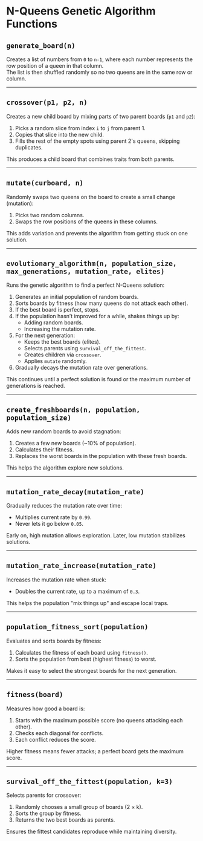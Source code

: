 # N-Queens Genetic Algorithm Functions

## `generate_board(n)`
Creates a list of numbers from `0` to `n-1`, where each number represents the row position of a queen in that column.  
The list is then shuffled randomly so no two queens are in the same row or column.

---

## `crossover(p1, p2, n)`
Creates a new child board by mixing parts of two parent boards (`p1` and `p2`):

1. Picks a random slice from index `i` to `j` from parent 1.
2. Copies that slice into the new child.
3. Fills the rest of the empty spots using parent 2's queens, skipping duplicates.

This produces a child board that combines traits from both parents.

---

## `mutate(curboard, n)`
Randomly swaps two queens on the board to create a small change (mutation):

1. Picks two random columns.
2. Swaps the row positions of the queens in these columns.

This adds variation and prevents the algorithm from getting stuck on one solution.

---

## `evolutionary_algorithm(n, population_size, max_generations, mutation_rate, elites)`
Runs the genetic algorithm to find a perfect N-Queens solution:

1. Generates an initial population of random boards.
2. Sorts boards by fitness (how many queens do not attack each other).
3. If the best board is perfect, stops.
4. If the population hasn’t improved for a while, shakes things up by:
   - Adding random boards.
   - Increasing the mutation rate.
5. For the next generation:
   - Keeps the best boards (elites).
   - Selects parents using `survival_off_the_fittest`.
   - Creates children via `crossover`.
   - Applies `mutate` randomly.
6. Gradually decays the mutation rate over generations.

This continues until a perfect solution is found or the maximum number of generations is reached.

---

## `create_freshboards(n, population, population_size)`
Adds new random boards to avoid stagnation:

1. Creates a few new boards (~10% of population).
2. Calculates their fitness.
3. Replaces the worst boards in the population with these fresh boards.

This helps the algorithm explore new solutions.

---

## `mutation_rate_decay(mutation_rate)`
Gradually reduces the mutation rate over time:

- Multiplies current rate by `0.99`.
- Never lets it go below `0.05`.

Early on, high mutation allows exploration. Later, low mutation stabilizes solutions.

---

## `mutation_rate_increase(mutation_rate)`
Increases the mutation rate when stuck:

- Doubles the current rate, up to a maximum of `0.3`.

This helps the population "mix things up" and escape local traps.

---

## `population_fitness_sort(population)`
Evaluates and sorts boards by fitness:

1. Calculates the fitness of each board using `fitness()`.
2. Sorts the population from best (highest fitness) to worst.

Makes it easy to select the strongest boards for the next generation.

---

## `fitness(board)`
Measures how good a board is:

1. Starts with the maximum possible score (no queens attacking each other).
2. Checks each diagonal for conflicts.
3. Each conflict reduces the score.

Higher fitness means fewer attacks; a perfect board gets the maximum score.

---

## `survival_off_the_fittest(population, k=3)`
Selects parents for crossover:

1. Randomly chooses a small group of boards (2 × k).
2. Sorts the group by fitness.
3. Returns the two best boards as parents.

Ensures the fittest candidates reproduce while maintaining diversity.

